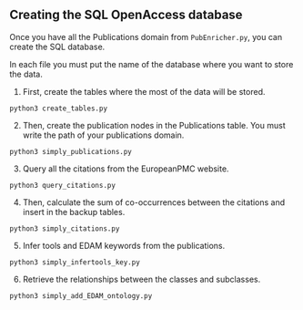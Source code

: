 ## Creating the SQL OpenAccess database

Once you have all the Publications domain from `PubEnricher.py`, you can create the SQL database.

In each file you must put the name of the database where you want to store the data.

1. First, create the tables where the most of the data will be stored.

```
python3 create_tables.py
```

2. Then, create the publication nodes in the Publications table. You must write the path of your publications domain.

```
python3 simply_publications.py
```

3. Query all the citations from the EuropeanPMC website.

```
python3 query_citations.py
```

4. Then, calculate the sum of co-occurrences between the citations and insert in the backup tables.

```
python3 simply_citations.py
```

5. Infer tools and EDAM keywords from the publications.

```
python3 simply_infertools_key.py
```

6. Retrieve the relationships between the classes and subclasses.

```
python3 simply_add_EDAM_ontology.py
```
